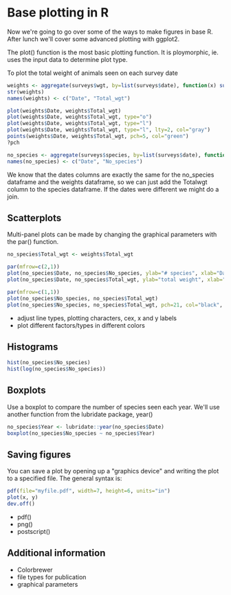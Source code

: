 Base plotting in R
======================================

Now we're going to go over some of the ways to make figures in base R. After lunch we'll cover some advanced plotting with ggplot2.

The plot() function is the most basic plotting function. It is ploymorphic, ie. uses the input data to determine plot type. 

To plot the total weight of animals seen on each survey date

``` r
weights <- aggregate(surveys$wgt, by=list(surveys$date), function(x) sum(x, na.rm=TRUE))
str(weights)
names(weights) <- c("Date", "Total_wgt")

plot(weights$Date, weights$Total_wgt)
plot(weights$Date, weights$Total_wgt, type="o")
plot(weights$Date, weights$Total_wgt, type="l")
plot(weights$Date, weights$Total_wgt, type="l", lty=2, col="gray")
points(weights$Date, weights$Total_wgt, pch=5, col="green")
?pch
``` 

``` r
no_species <- aggregate(surveys$species, by=list(surveys$date), function(x) length(x))
names(no_species) <- c("Date", "No_species")
``` 

We know that the dates columns are exactly the same for the no_species dataframe and the weights dataframe, so we can just add the Totalwgt column to the species dataframe. If the dates were different we might do a join.

## Scatterplots

Multi-panel plots can be made by changing the graphical parameters with the par() function. 

``` r
no_species$Total_wgt <- weights$Total_wgt

par(mfrow=c(2,1))
plot(no_species$Date, no_species$No_species, ylab="# species", xlab="Date")
plot(no_species$Date, no_species$Total_wgt, ylab="total weight", xlab="Date")
``` 

``` r
par(mfrow=c(1,1))
plot(no_species$No_species, no_species$Total_wgt)
plot(no_species$No_species, no_species$Total_wgt, pch=21, col="black", bg="red")
``` 

* adjust line types, plotting characters, cex, x and y labels
* plot different factors/types in different colors

## Histograms

``` r
hist(no_species$No_species)
hist(log(no_species$No_species))
``` 

## Boxplots

Use a boxplot to compare the number of species seen each year. We'll use another function from the lubridate package, year()

``` r
no_species$Year <- lubridate::year(no_species$Date)
boxplot(no_species$No_species ~ no_species$Year)
``` 

## Saving figures

You can save a plot by opening up a "graphics device" and writing the plot to a specified file. The general syntax is:

```r
pdf(file="myfile.pdf", width=7, height=6, units="in")
plot(x, y)
dev.off()
```

* pdf()
* png()
* postscript()

Additional information
----------------------

* Colorbrewer
* file types for publication
* graphical parameters